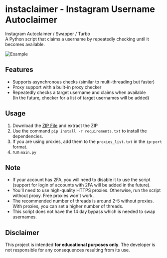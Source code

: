 # instaclaimer - Instagram Username Autoclaimer

Instagram Autoclaimer / Swapper / Turbo <br>
A Python script that claims a username by repeatedly checking until it becomes available.

![Example](https://github.com/user-attachments/assets/2792cd37-c423-40f9-863d-62bdee3959c7)

## Features
- Supports asynchronous checks (similar to multi-threading but faster)
- Proxy support with a built-in proxy checker
- Repeatedly checks a target username and claims when available <br> (In the future, checker for a list of target usernames will be added)

## Usage
1. Download the [ZIP File](https://github.com/qxxa/instaclaimer/archive/refs/heads/main.zip) and extract the ZIP
2. Use the command `pip install -r requirements.txt` to install the dependencies.
3. If you are using proxies, add them to the `proxies_list.txt` in the `ip:port` format.
4. run `main.py` 

## Note
- If your account has 2FA, you will need to disable it to use the script <br> (support for login of accounts with 2FA will be added in the future).
- You'll need to use high-quality HTTPS proxies. Otherwise, run the script without proxy. Free proxies won't work.
- The recommended number of threads is around 2-5 without proxies. With proxies, you can set a higher number of threads.
- This script does not have the 14 day bypass which is needed to swap usernames.

## Disclaimer

This project is intended **for educational purposes only**. The developer is not responsible for any consequences resulting from its use.

